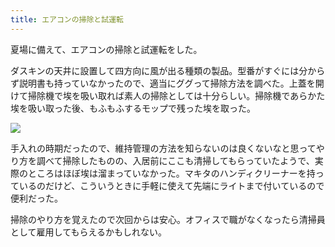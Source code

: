 ```yaml
---
title: エアコンの掃除と試運転
---
```

夏場に備えて、エアコンの掃除と試運転をした。

ダスキンの天井に設置して四方向に風が出る種類の製品。型番がすぐには分からず説明書も持っていなかったので、適当にググって掃除方法を調べた。上蓋を開けて掃除機で埃を吸い取れば素人の掃除としては十分らしい。掃除機であらかた埃を吸い取った後、もふもふするモップで残った埃を取った。

![](https://lh3.googleusercontent.com/docs/ADP-6oGR9k85p229TWa4MT9ppMKUmiWIybN9S3TobHLEwBvqd_aGEUEAD6LFz7hV2lKixakpAH_gncGgRWzdc2CTtsYlikLyyNFbD1eN35ScW1su6dksgT9qcrVHHJDsyNLfDAUKJMGJcC5KqCYLpVcYh8GKJii79ouxPUz4Vj1FavbMUJhrSi7Js1sihIYDYhNRQE-szYhL2p4WqhIEmujL8LeZjCpKajKkjj0GqdJtgD9cW1wrcQYi5mS-O_n5kFssMTjouIb8-rLeYezywSsZo6azP9dZYnOY45RpvxQ6AvNW-TCuHqLpblRxPkkhRMpDwzoL94b4hO8YjOUNAkEjFB1w606xVFM-f6_oURaDSIic8OUiHbt-s-RXhVq9jWMRV93MyrU0U0E2EcUzkXQQgu4uQOOQiFHmD0iGFNO06Lu0_m55INWj6jPkRLkFz_7sZktfX2mLPPJbFb7-_hB2iYeuA2VN_4rKwVEHKCTzKFHLnGXuaE95s48NbLSxJ5eCnFB0zMcNiSagD97wFhpd_X5bAiBC33Kgocv5chdjom8JsPWZuMkYcWJMWQGDXolIfkD2Pk1oh-0R5AE0uR90PbScTx6IlSTDNSxfEGoP-WpZQWodB6Tqp93SHIu8nj5NeB-HNdWcMPKGNgWZTxeT3IM3bTf7GbLCN_OlWZBS9lzCifY9_UWc99FY6C-ifcA5k6q1FEPjR-_LG0c0HHH3c_3Fnkl4ImNXusCozXuF9vHBTtxxU2kPKwnLY69Adt91y68fzR8PdePm-VCoONkhO65jtIdU5EI-9Np43D2nSUwFo90eYDmaOmiQ73tUiisP_3psjt_fTdhFzBc6-j05RWdiAGll0oZpuFVTpKJ7J9NYi45YeLQ_OWOdEkXzDA4c87YAFII_1_uOqXEpw2bpJFaGhGQh0suUrQpJ1-agsahVdBMbs3DA7WkZMKCY8-nvxEdEytmhE0baBMsxYYaoZV_zYRI-FB0RENppRh0i165FbzuTdsb7Shk3z8zCedQ9ujFVVl2lX5OFVuXi9ZXyOBhAoIvMDI41iRnie6tZ4LObgKJAC99gBIzuKlAvXmITsexy5uLMEXu0FPK9d3RgcTvZCQN6kCFF30lGmJo9IQ4aVvcpSi6mb2tDuKfCwz8kaJ_TDoogHmZWnsUfA7EVI0D919PVJLl479fwVQ07n-rbtZnJevCJ_WV9977JqOrY_ag_TtMpFtfdclZBN5pitaAWkwzarmr1fvJwWfcHwFT8adrx)

手入れの時期だったので、維持管理の方法を知らないのは良くないなと思ってやり方を調べて掃除したものの、入居前にここも清掃してもらっていたようで、実際のところはほぼ埃は溜まっていなかった。マキタのハンディクリーナーを持っているのだけど、こういうときに手軽に使えて先端にライトまで付いているので便利だった。

掃除のやり方を覚えたので次回からは安心。オフィスで職がなくなったら清掃員として雇用してもらえるかもしれない。
